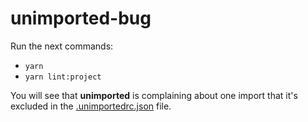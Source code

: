 # unimported-bug

Run the next commands:

- `yarn`
- `yarn lint:project`

You will see that **unimported** is complaining about one import that it's excluded in the
[.unimportedrc.json](.unimportedrc.json) file.
